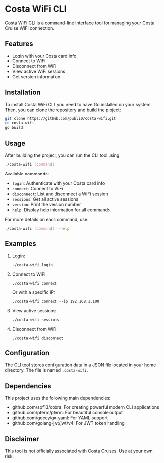 # Costa WiFi CLI

Costa WiFi CLI is a command-line interface tool for managing your Costa Cruise WiFi connection.

## Features

- Login with your Costa card info
- Connect to WiFi
- Disconnect from WiFi
- View active WiFi sessions
- Get version information

## Installation

To install Costa WiFi CLI, you need to have Go installed on your system. Then, you can clone the repository and build the project:

```bash
git clone https://github.com/publi0/costa-wifi.git
cd costa-wifi
go build
```

## Usage

After building the project, you can run the CLI tool using:

```bash
./costa-wifi [command]
```

Available commands:

- `login`: Authenticate with your Costa card info
- `connect`: Connect to WiFi
- `disconnect`: List and disconnect a WiFi session
- `sessions`: Get all active sessions
- `version`: Print the version number
- `help`: Display help information for all commands

For more details on each command, use:

```bash
./costa-wifi [command] --help
```

## Examples

1. Login:
   ```
   ./costa-wifi login
   ```

2. Connect to WiFi:
   ```
   ./costa-wifi connect
   ```
   Or with a specific IP:
   ```
   ./costa-wifi connect --ip 192.168.1.100
   ```

3. View active sessions:
   ```
   ./costa-wifi sessions
   ```

4. Disconnect from WiFi:
   ```
   ./costa-wifi disconnect
   ```

## Configuration

The CLI tool stores configuration data in a JSON file located in your home directory. The file is named `.costa-wifi`.

## Dependencies

This project uses the following main dependencies:

- github.com/spf13/cobra: For creating powerful modern CLI applications
- github.com/pterm/pterm: For beautiful console output
- github.com/goccy/go-yaml: For YAML support
- github.com/golang-jwt/jwt/v4: For JWT token handling

## Disclaimer

This tool is not officially associated with Costa Cruises. Use at your own risk.
